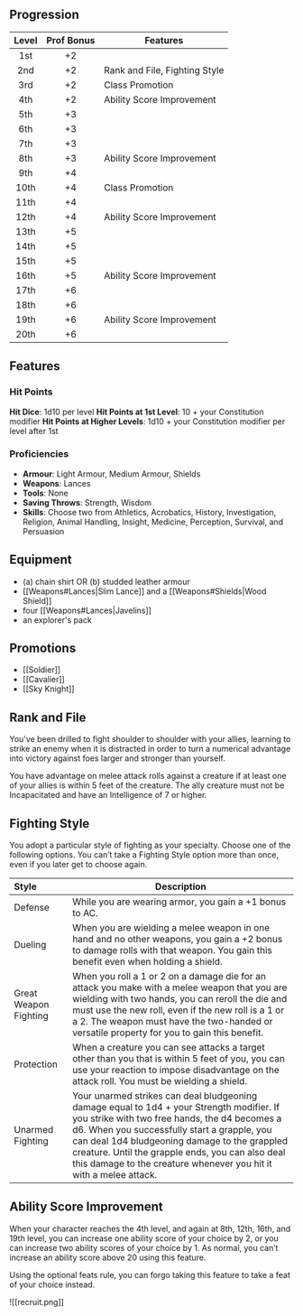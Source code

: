 ## Progression
| Level | Prof Bonus | Features                      |
| :---: | :--------: | ----------------------------- |
|  1st  |     +2     |                               |
|  2nd  |     +2     | Rank and File, Fighting Style |
|  3rd  |     +2     | Class Promotion               |
|  4th  |     +2     | Ability Score Improvement     |
|  5th  |     +3     |                               |
|  6th  |     +3     |                               |
|  7th  |     +3     |                               |
|  8th  |     +3     | Ability Score Improvement     |
|  9th  |     +4     |                               |
| 10th  |     +4     | Class Promotion               |
| 11th  |     +4     |                               |
| 12th  |     +4     | Ability Score Improvement     |
| 13th  |     +5     |                               |
| 14th  |     +5     |                               |
| 15th  |     +5     |                               |
| 16th  |     +5     | Ability Score Improvement     |
| 17th  |     +6     |                               |
| 18th  |     +6     |                               |
| 19th  |     +6     | Ability Score Improvement     |
| 20th  |     +6     |                               |
## Features
### Hit Points
**Hit Dice**: 1d10 per level
**Hit Points at 1st Level**: 10 + your Constitution modifier
**Hit Points at Higher Levels**: 1d10 + your Constitution modifier per level after 1st
### Proficiencies
- **Armour**: Light Armour, Medium Armour, Shields
- **Weapons**: Lances
- **Tools**: None
- **Saving Throws**: Strength, Wisdom
- **Skills**: Choose two from Athletics, Acrobatics, History, Investigation, Religion, Animal Handling, Insight, Medicine, Perception, Survival, and Persuasion
## Equipment
- (a) chain shirt OR (b) studded leather armour
- [[Weapons#Lances|Slim Lance]] and a [[Weapons#Shields|Wood Shield]]
- four [[Weapons#Lances|Javelins]]
- an explorer's pack
## Promotions
- [[Soldier]]
- [[Cavalier]]
- [[Sky Knight]]
## Rank and File
You've been drilled to fight shoulder to shoulder with your allies, learning to strike an enemy when it is distracted in order to turn a numerical advantage into victory against foes
larger and stronger than yourself. 

You have advantage on melee attack rolls against a
creature if at least one of your allies is within 5 feet of the
creature. The ally creature must not be Incapacitated and
have an Intelligence of 7 or higher.
## Fighting Style
You adopt a particular style of fighting as your specialty. Choose one of the following options. You can’t take a Fighting Style option more than once, even if you later get to choose again.

| Style                 | Description                                                                                                                                                                                                                                                                                                                                                         |
| :-------------------- | ------------------------------------------------------------------------------------------------------------------------------------------------------------------------------------------------------------------------------------------------------------------------------------------------------------------------------------------------------------------- |
| Defense               | While you are wearing armor, you gain a +1 bonus to AC.                                                                                                                                                                                                                                                                                                             |
| Dueling               | When you are wielding a melee weapon in one hand and no other weapons, you gain a +2 bonus to damage rolls with that weapon. You gain this benefit even when holding a shield.                                                                                                                                                                                      |
| Great Weapon Fighting | When you roll a 1 or 2 on a damage die for an attack you make with a melee weapon that you are wielding with two hands, you can reroll the die and must use the new roll, even if the new roll is a 1 or a 2. The weapon must have the two-handed or versatile property for you to gain this benefit.                                                               |
| Protection            | When a creature you can see attacks a target other than you that is within 5 feet of you, you can use your reaction to impose disadvantage on the attack roll. You must be wielding a shield.                                                                                                                                                                       |
| Unarmed Fighting      | Your unarmed strikes can deal bludgeoning damage equal to 1d4 + your Strength modifier. If you strike with two free hands, the d4 becomes a d6. When you successfully start a grapple, you can deal 1d4 bludgeoning damage to the grappled creature. Until the grapple ends, you can also deal this damage to the creature whenever you hit it with a melee attack. |
## Ability Score Improvement
When your character reaches the 4th level, and again at 8th, 12th, 16th, and 19th level, you can increase one ability score of your choice by 2, or you can increase two ability scores of your choice by 1. As normal, you can’t increase an ability score above 20 using this feature.

Using the optional feats rule, you can forgo taking this feature to take a feat of your choice instead.

![[recruit.png]]